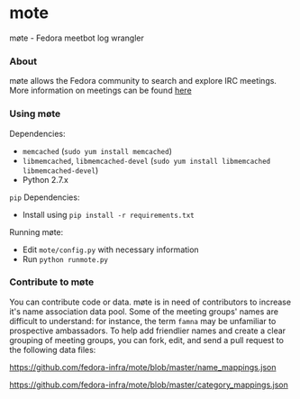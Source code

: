 # mote
møte - Fedora meetbot log wrangler

### About

møte allows the Fedora community to search and explore IRC meetings. 
More information on meetings can be found [here](https://fedoraproject.org/wiki/Meeting_channel?rd=Fedora_meeting_channel)

### Using møte

Dependencies: 
 - `memcached` (`sudo yum install memcached`)
 - `libmemcached`, `libmemcached-devel` (`sudo yum install libmemcached libmemcached-devel`)
 - Python 2.7.x

`pip` Dependencies:
 - Install using `pip install -r requirements.txt`

Running møte:
 - Edit `mote/config.py` with necessary information
 - Run `python runmote.py`

### Contribute to møte

You can contribute code or data. møte is in need of contributors to increase it's name association data pool. 
Some of the meeting groups' names are difficult to understand: for instance, the term `famna` may be unfamiliar to prospective ambassadors. To help add friendlier names and create a clear grouping of meeting groups, you can fork, edit, and send a pull request to the following data files:

https://github.com/fedora-infra/mote/blob/master/name_mappings.json

https://github.com/fedora-infra/mote/blob/master/category_mappings.json

